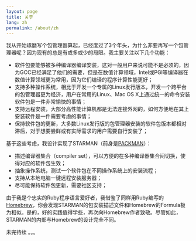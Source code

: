 ```yaml
---
layout: page
title: 关于
lang: zh
permalink: /about/zh
---
```


我从开始琢磨写个包管理器算起，已经度过了3个年头，为什么非要再写一个包管理器呢？因为现有的总是有或多或少的局限。我主要关注以下几个功能：

- 软件包要能够被多种编译器编译安装，这对一般用户来说可能不是必须的，因为GCC已经满足了他们的需要，但是在数值计算领域，Intel或PGI等编译器在数值计算领域更为常用，因为它们编译的程序计算性能更好；
- 支持多种操作系统，相比于开发一个专属的Linux发行版本，开发一个跨平台的包管理器更为经济，用户在常用的Linux、Mac OS X上通过统一的命令安装软件包是一件非常愉快的事情；
- 支持远程安装，大部分高性能计算机都是无法连接外网的，如何方便地在其上安装软件是一件需要考虑的事情；
- 保持软件包的更新，大多数Linux发行版的包管理器安装的软件包版本都相对滞后，对于想要尝鲜或有实际需求的用户需要自行安装了；

基于这些考虑，我设计实现了STARMAN（前身是[PACKMAN](https://github.com/dongli/packman)）：

- 描述编译器集合（compiler set），可以方便的在多种编译器集合间切换，使得对应的软件包生效；
- 抽象操作系统，测试一个软件包在不同操作系统上的安装流程；
- 支持从本地电脑一键远程安装服务器；
- 尽可能保持软件包更新，需要社区支持；

由于我是个忠实的Ruby程序语言爱好者，我借鉴了同样用Ruby编写的[Homebrew](http://brew.sh)，你会发现STARMAN的包安装描述文件和Homebrew的Formula极为相似。是的，好的实践值得学些，再次向Homebrew作者致敬。尽管如此，STARMAN的内部与Homebrew的设计完全不同。

未完待续 。。。
